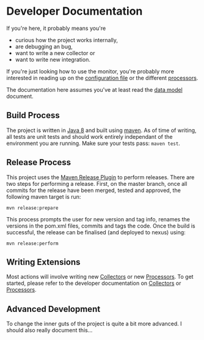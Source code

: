 Developer Documentation
====

If you're here, it probably means you're
- curious how the project works internally,
- are debugging an bug,
- want to write a new collector or
- want to write new integration.

If you're just looking how to use the monitor, you're probably more interested in reading up on the [configuration file](../config.md) or the different [processors](../processors/index.md).

The documentation here assumes you've at least read the [data model](../datamodel.md) document.

Build Process
----

The project is written in [Java 8](http://openjdk.java.net/) and built using [maven](http://maven.apache.org/).
As of time of writing, all tests are unit tests and should work entirely independant of the environment you are running.
Make sure your tests pass: ``maven test``.

Release Process
----

This project uses the [Maven Release Plugin](http://maven.apache.org/maven-release/maven-release-plugin/index.html) to perform releases. There are two steps for performing a release. First, on the master branch, once all commits for the release have been merged, tested and approved, the following maven target is run:

```ro
mvn release:prepare
```

This process prompts the user for new version and tag info, renames the versions in the pom.xml files, commits and tags the code. Once the build is successful, the release can be finalised (and deployed to nexus) using:

```
mvn release:perform
```

Writing Extensions
----

Most actions will involve writing new [Collectors](../collectors/index.md) or new [Processors](../processors/index.md).
To get started, please refer to the developer documentation on [Collectors](collector.md) or [Processors](processor.md).

Advanced Development
----

To change the inner guts of the project is quite a bit more advanced.
I should also really document this...
